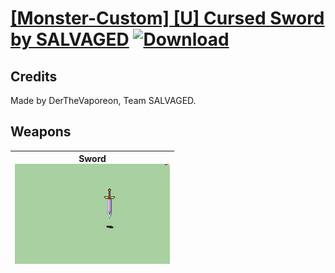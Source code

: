 # [\[Monster-Custom\] \[U\] Cursed Sword by SALVAGED](./) [![Download](https://img.shields.io/badge/Download-Click%20Here!-red)](https://minhaskamal.github.io/DownGit/#/home?url=https://github.com/Klokinator/FE-Repo/tree/main/Battle%20Animations%2FMonsters%20-%20Dragons%20and%20Special%2F%5BMonster-Custom%5D%20%5BU%5D%20Cursed%20Sword%20by%20SALVAGED)
## Credits

Made by DerTheVaporeon, Team SALVAGED.

## Weapons

| <b>Sword</b><br/><img alt="Sword animation" src="./1.%20Sword/Sword.gif"/> |
| :---: |
